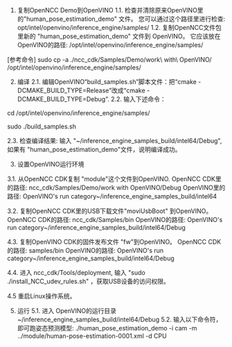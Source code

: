 1. 复制OpenNCC Demo到OpenVINO
1.1. 检查并清除原来OpenVINO里的"human_pose_estimation_demo" 文件。
您可以通过这个路径里进行检查: opt/intel/openvino/inference_engine/samples/
1.2. 复制OpenNCC文件包里新的 "human_pose_estimation_demo" 文件到 OpenVINO。
它应该放在OpenVINO的路径: /opt/intel/openvino/inference_engine/samples/

[参考命令] 
sudo cp -a ./ncc_cdk/Samples/Demo/work\ with\ OpenVINO/  /opt/intel/openvino/inference_engine/samples/

2. 编译
2.1. 编辑OpenVINO“build_samples.sh”脚本文件：把“cmake -DCMAKE_BUILD_TYPE=Release”改成“cmake -DCMAKE_BUILD_TYPE=Debug”.
2.2. 输入下述命令：

cd /opt/intel/openvino/inference_engine/samples/

sudo ./build_samples.sh

2.3. 检查编译结果: 输入 "~/inference_engine_samples_build/intel64/Debug", 如果有 "human_pose_estimation_demo"文件，说明编译成功。

3. 设置OpenVINO运行环境

3.1. 从OpenNCC CDK复制 "module"这个文件到OpenVINO.
OpenNCC CDK里的路径: ncc_cdk/Samples/Demo/work with OpenVINO/Debug
OpenVINO里的路径: OpenVINO's run category~/inference_engine_samples_build/intel64

3.2. 复制OpenNCC CDK里的USB下载文件"moviUsbBoot" 到OpenVINO。
OpenNCC CDK的路径: ncc_cdk/Samples/bin
OpenVINO的路径: OpenVINO's run category~/inference_engine_samples_build/intel64/Debug

4.3. 复制OpenVINO CDK的固件发布文件 "fw"到OpenVINO。
OpenNCC CDK的路径: samples/bin
OpenVINO的路径: OpenVINO's run category~/inference_engine_samples_build/intel64/Debug

4.4. 进入 ncc_cdk/Tools/deployment, 输入 "sudo ./install_NCC_udev_rules.sh" ，获取USB设备的访问权限。

4.5 重启Linux操作系统。

5. 运行
5.1. 进入 OpenVINO的运行目录~/inference_engine_samples_build/intel64/Debug
5.2. 输入以下命令符，即可跑姿态预测模型:
./human_pose_estimation_demo -i cam -m ../module/human-pose-estimation-0001.xml -d CPU
